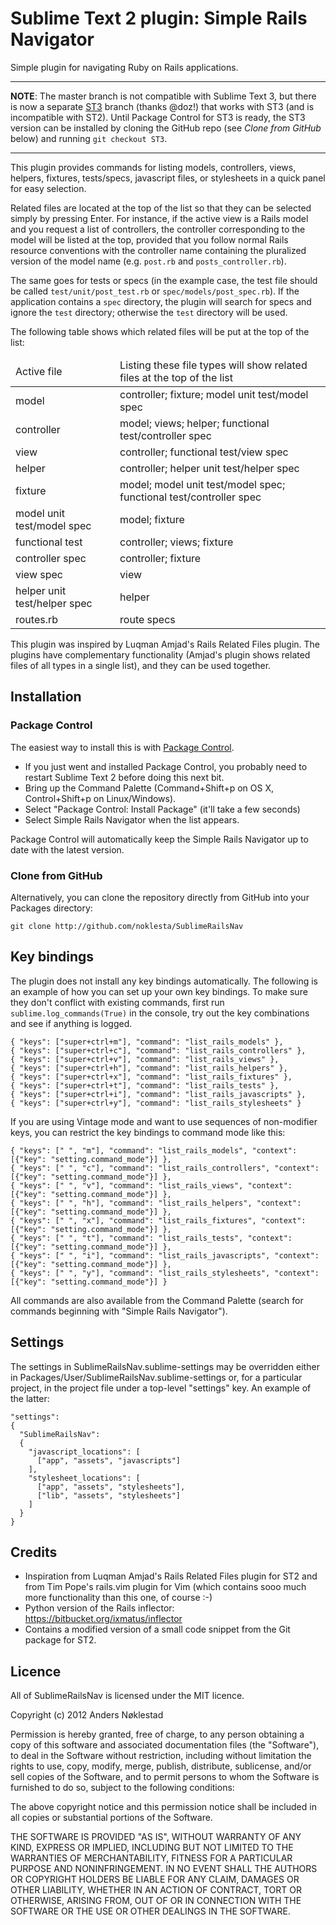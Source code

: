 # Sublime Text 2 plugin: Simple Rails Navigator

Simple plugin for navigating Ruby on Rails applications.

--------------

**NOTE**: The master branch is not compatible with Sublime Text 3, but there
is now a separate [ST3](https://github.com/noklesta/SublimeRailsNav/tree/ST3)
branch (thanks @doz!) that works with ST3 (and is incompatible with ST2).
Until Package Control for ST3 is ready, the ST3 version can be installed by
cloning the GitHub repo (see *Clone from GitHub* below) and running `git
checkout ST3`.

--------------

This plugin provides commands for listing models, controllers, views, helpers,
fixtures, tests/specs, javascript files, or stylesheets in a quick panel for
easy selection.

Related files are located at the top of the list so that they can be selected
simply by pressing Enter. For instance, if the active view is a Rails model
and you request a list of controllers, the controller corresponding to the
model will be listed at the top, provided that you follow normal Rails
resource conventions with the controller name containing the pluralized
version of the model name (e.g. `post.rb` and `posts_controller.rb`).

The same goes for tests or specs (in the example case, the test file should be
called `test/unit/post_test.rb` or `spec/models/post_spec.rb`). If the
application contains a `spec` directory, the plugin will search for specs and
ignore the `test` directory; otherwise the `test` directory will be used.

The following table shows which related files will be put at the top of the list:

<table>
  <thead>
    <tr>
      <td>Active file</td>
      <td>Listing these file types will show related files at the top of the list</td>
    </tr>
  </thead>
  <tbody>
    <tr>
      <td>model</td>
      <td>controller; fixture; model unit test/model spec</td>
    </tr>
    <tr>
      <td>controller</td>
      <td>model; views; helper; functional test/controller spec</td>
    </tr>
    <tr>
      <td>view</td>
      <td>controller; functional test/view spec</td>
    </tr>
    <tr>
      <td>helper</td>
      <td>controller; helper unit test/helper spec</td>
    </tr>
    <tr>
      <td>fixture</td>
      <td>model; model unit test/model spec; functional test/controller spec</td>
    </tr>
    <tr>
      <td>model unit test/model spec</td>
      <td>model; fixture</td>
    </tr>
    <tr>
      <td>functional test</td>
      <td>controller; views; fixture</td>
    </tr>
    <tr>
      <td>controller spec</td>
      <td>controller; fixture</td>
    </tr>
    <tr>
      <td>view spec</td>
      <td>view</td>
    </tr>
    <tr>
      <td>helper unit test/helper spec</td>
      <td>helper</td>
    </tr>
    <tr>
      <td>routes.rb</td>
      <td>route specs</td>
    </tr>
  </tbody>
</table>

This plugin was inspired by Luqman Amjad's Rails Related Files plugin. The
plugins have complementary functionality (Amjad's plugin shows related files
of all types in a single list), and they can be used together.

## Installation

### Package Control

The easiest way to install this is with [Package
Control](http://wbond.net/sublime\_packages/package\_control).

 * If you just went and installed Package Control, you probably need to restart Sublime Text 2 before doing this next bit.
 * Bring up the Command Palette (Command+Shift+p on OS X, Control+Shift+p on Linux/Windows).
 * Select "Package Control: Install Package" (it'll take a few seconds)
 * Select Simple Rails Navigator when the list appears.

Package Control will automatically keep the Simple Rails Navigator up to date
with the latest version.

### Clone from GitHub

Alternatively, you can clone the repository directly from GitHub into your Packages directory:

    git clone http://github.com/noklesta/SublimeRailsNav

## Key bindings

The plugin does not install any key bindings automatically. The following is
an example of how you can set up your own key bindings. To make sure they
don't conflict with existing commands, first run `sublime.log_commands(True)`
in the console, try out the key combinations and see if anything is logged.

    { "keys": ["super+ctrl+m"], "command": "list_rails_models" },
    { "keys": ["super+ctrl+c"], "command": "list_rails_controllers" },
    { "keys": ["super+ctrl+v"], "command": "list_rails_views" },
    { "keys": ["super+ctrl+h"], "command": "list_rails_helpers" },
    { "keys": ["super+ctrl+x"], "command": "list_rails_fixtures" },
    { "keys": ["super+ctrl+t"], "command": "list_rails_tests" },
    { "keys": ["super+ctrl+i"], "command": "list_rails_javascripts" },
    { "keys": ["super+ctrl+y"], "command": "list_rails_stylesheets" }

If you are using Vintage mode and want to use sequences of non-modifier keys,
you can restrict the key bindings to command mode like this:

    { "keys": [" ", "m"], "command": "list_rails_models", "context": [{"key": "setting.command_mode"}] },
    { "keys": [" ", "c"], "command": "list_rails_controllers", "context": [{"key": "setting.command_mode"}] },
    { "keys": [" ", "v"], "command": "list_rails_views", "context": [{"key": "setting.command_mode"}] },
    { "keys": [" ", "h"], "command": "list_rails_helpers", "context": [{"key": "setting.command_mode"}] },
    { "keys": [" ", "x"], "command": "list_rails_fixtures", "context": [{"key": "setting.command_mode"}] },
    { "keys": [" ", "t"], "command": "list_rails_tests", "context": [{"key": "setting.command_mode"}] },
    { "keys": [" ", "i"], "command": "list_rails_javascripts", "context": [{"key": "setting.command_mode"}] },
    { "keys": [" ", "y"], "command": "list_rails_stylesheets", "context": [{"key": "setting.command_mode"}] }

All commands are also available from the Command Palette (search for commands beginning with "Simple Rails Navigator").

## Settings

The settings in SublimeRailsNav.sublime-settings may be overridden either in
Packages/User/SublimeRailsNav.sublime-settings or, for a particular project, in the
project file under a top-level "settings" key. An example of the latter:

    "settings":
    {
      "SublimeRailsNav":
      {
        "javascript_locations": [
          ["app", "assets", "javascripts"]
        ],
        "stylesheet_locations": [
          ["app", "assets", "stylesheets"],
          ["lib", "assets", "stylesheets"]
        ]
      }
    }

## Credits

- Inspiration from Luqman Amjad's Rails Related Files plugin for ST2 and from Tim Pope's rails.vim plugin for Vim
(which contains sooo much more functionality than this one, of course :-)
- Python version of the Rails inflector: <https://bitbucket.org/ixmatus/inflector>
- Contains a modified version of a small code snippet from the Git package for ST2.

## Licence

All of SublimeRailsNav is licensed under the MIT licence.

  Copyright (c) 2012 Anders Nøklestad

  Permission is hereby granted, free of charge, to any person obtaining a copy
  of this software and associated documentation files (the "Software"), to deal
  in the Software without restriction, including without limitation the rights
  to use, copy, modify, merge, publish, distribute, sublicense, and/or sell
  copies of the Software, and to permit persons to whom the Software is
  furnished to do so, subject to the following conditions:

  The above copyright notice and this permission notice shall be included in
  all copies or substantial portions of the Software.

  THE SOFTWARE IS PROVIDED "AS IS", WITHOUT WARRANTY OF ANY KIND, EXPRESS OR
  IMPLIED, INCLUDING BUT NOT LIMITED TO THE WARRANTIES OF MERCHANTABILITY,
  FITNESS FOR A PARTICULAR PURPOSE AND NONINFRINGEMENT. IN NO EVENT SHALL THE
  AUTHORS OR COPYRIGHT HOLDERS BE LIABLE FOR ANY CLAIM, DAMAGES OR OTHER
  LIABILITY, WHETHER IN AN ACTION OF CONTRACT, TORT OR OTHERWISE, ARISING FROM,
  OUT OF OR IN CONNECTION WITH THE SOFTWARE OR THE USE OR OTHER DEALINGS IN
  THE SOFTWARE.
